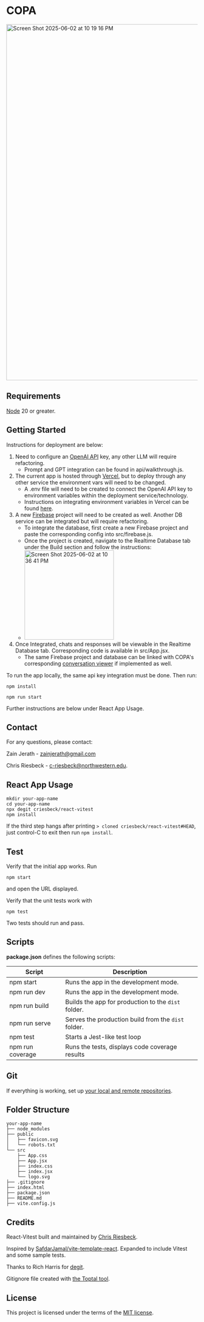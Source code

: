 # COPA
<img width="936" alt="Screen Shot 2025-06-02 at 10 19 16 PM" src="https://github.com/user-attachments/assets/574155eb-47cd-458c-bb4f-75c7b3784707" />

## Requirements

[Node](https://nodejs.org/en) 20 or greater.

## Getting Started

Instructions for deployment are below:
1. Need to configure an [OpenAI API](https://openai.com/api/) key, any other LLM will require refactoring.
    - Prompt and GPT integration can be found in api/walkthrough.js.
2. The current app is hosted through [Vercel](https://vercel.com/), but to deploy through any other service the environment vars will need to be changed.
    - A .env file will need to be created to connect the OpenAI API key to environment variables within the deployment service/technology.
    - Instructions on integrating environment variables in Vercel can be found [here](https://vercel.com/docs/environment-variables).
3. A new [Firebase](https://firebase.google.com/) project will need to be created as well. Another DB service can be integrated but will require refactoring.
    - To integrate the database, first create a new Firebase project and paste the corresponding config into src/firebase.js.
    - Once the project is created, navigate to the Realtime Database tab under the Build section and follow the instructions:
    - <img width="235" alt="Screen Shot 2025-06-02 at 10 36 41 PM" src="https://github.com/user-attachments/assets/795f19bd-363e-48f6-8194-c29f8fb336ef" />
4. Once Integrated, chats and responses will be viewable in the Realtime Database tab. Corresponding code is available in src/App.jsx.
    - The same Firebase project and database can be linked with COPA's corresponding [conversation viewer](https://github.com/zjerath/Convoviewer]) if implemented as well.

To run the app locally, the same api key integration must be done. Then run:

```
npm install
```

```
npm run start
```

Further instructions are below under React App Usage. 

## Contact

For any questions, please contact:

Zain Jerath - zainjerath@gmail.com

Chris Riesbeck - c-riesbeck@northwestern.edu.

## React App Usage

```
mkdir your-app-name
cd your-app-name
npx degit criesbeck/react-vitest
npm install
```
If the third step hangs after printing ``> cloned criesbeck/react-vitest#HEAD``, 
just control-C to exit then run ``npm install``.

## Test

Verify that the initial app works. Run

```
npm start
```

and open the URL displayed.

Verify that the unit tests work with

```
npm test
```

Two tests should run and pass. 

## Scripts

**package.json** defines the following scripts:

| Script           | Description                                         |
| -----------------| --------------------------------------------------- |
| npm start        | Runs the app in the development mode.               |
| npm run dev      | Runs the app in the development mode.               |
| npm run build    | Builds the app for production to the `dist` folder. |
| npm run serve    | Serves the production build from the `dist` folder. |
| npm test         | Starts a Jest-like test loop                        |
| npm run coverage | Runs the tests, displays code coverage results      |


## Git

If everything is working, set up [your local and remote repositories](https://docs.github.com/en/get-started/importing-your-projects-to-github/importing-source-code-to-github/adding-locally-hosted-code-to-github#adding-a-local-repository-to-github-using-git).

## Folder Structure

```
your-app-name
├── node_modules
├── public
│   ├── favicon.svg
│   └── robots.txt
└── src
    ├── App.css
    ├── App.jsx
    ├── index.css
    ├── index.jsx
    └── logo.svg
├── .gitignore
├── index.html
├── package.json
├── README.md
├── vite.config.js
```

## Credits

React-Vitest built and maintained by [Chris Riesbeck](https://github.com/criesbeck).

Inspired by [SafdarJamal/vite-template-react](https://github.com/SafdarJamal/vite-template-react).
Expanded to include Vitest and some sample tests.

Thanks to Rich Harris for [degit](https://www.npmjs.com/package/degit).

Gitignore file created with [the Toptal tool](https://www.toptal.com/developers/gitignore/api/react,firebase,visualstudiocode,macos,windows).


## License

This project is licensed under the terms of the [MIT license](./LICENSE).
